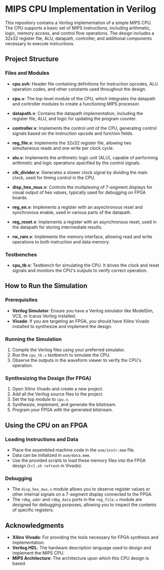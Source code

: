 # MIPS CPU Implementation in Verilog

This repository contains a Verilog implementation of a simple MIPS CPU. The CPU supports a basic set of MIPS instructions, including arithmetic, logic, memory access, and control flow operations. The design includes a 32x32 register file, ALU, datapath, controller, and additional components necessary to execute instructions.

## Project Structure

### Files and Modules

- **cpu.svh**: Header file containing definitions for instruction opcodes, ALU operation codes, and other constants used throughout the design.

- **cpu.v**: The top-level module of the CPU, which integrates the datapath and controller modules to create a functioning MIPS processor.

- **datapath.v**: Contains the datapath implementation, including the register file, ALU, and logic for updating the program counter.

- **controller.v**: Implements the control unit of the CPU, generating control signals based on the instruction opcode and function fields.

- **reg_file.v**: Implements the 32x32 register file, allowing two simultaneous reads and one write per clock cycle.

- **alu.v**: Implements the arithmetic logic unit (ALU), capable of performing arithmetic and logic operations specified by the control signals.

- **clk_divider.v**: Generates a slower clock signal by dividing the main clock, used for timing control in the CPU.

- **disp_hex_mux.v**: Controls the multiplexing of 7-segment displays for visual output of hex values, typically used for debugging on FPGA boards.

- **reg_en.v**: Implements a register with an asynchronous reset and synchronous enable, used in various parts of the datapath.

- **reg_reset.v**: Implements a register with an asynchronous reset, used in the datapath for storing intermediate results.

- **rw_ram.v**: Implements the memory interface, allowing read and write operations to both instruction and data memory.

### Testbenches

- **cpu_tb.v**: Testbench for simulating the CPU. It drives the clock and reset signals and monitors the CPU's outputs to verify correct operation.

## How to Run the Simulation

### Prerequisites

- **Verilog Simulator**: Ensure you have a Verilog simulator like ModelSim, VCS, or Icarus Verilog installed.
- **Vivado**: If you are targeting an FPGA, you should have Xilinx Vivado installed to synthesize and implement the design.

### Running the Simulation

1. Compile the Verilog files using your preferred simulator.
2. Run the `cpu_tb.v` testbench to simulate the CPU.
3. Observe the outputs in the waveform viewer to verify the CPU's operation.

### Synthesizing the Design (for FPGA)

1. Open Xilinx Vivado and create a new project.
2. Add all the Verilog source files to the project.
3. Set the top module to `cpu.v`.
4. Synthesize, implement, and generate the bitstream.
5. Program your FPGA with the generated bitstream.

## Using the CPU on an FPGA

### Loading Instructions and Data

- Place the assembled machine code in the `asm/instr.mem` file.
- Data can be initialized in `asm/data.mem`.
- Use the provided scripts to load these memory files into the FPGA design (`tcl.sh refresh` in Vivado).

### Debugging

- The `disp_hex_mux.v` module allows you to observe register values or other internal signals on a 7-segment display connected to the FPGA.
- The `rdbg_addr` and `rdbg_data` ports in the `reg_file.v` module are designed for debugging purposes, allowing you to inspect the contents of specific registers.

## Acknowledgments

- **Xilinx Vivado**: For providing the tools necessary for FPGA synthesis and implementation.
- **Verilog HDL**: The hardware description language used to design and implement the MIPS CPU.
- **MIPS Architecture**: The architecture upon which this CPU design is based.